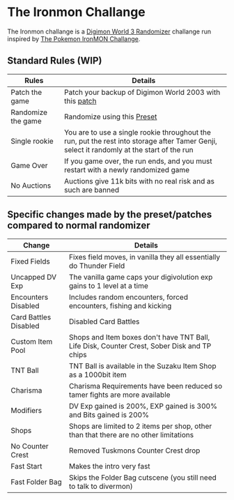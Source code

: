 
# The Ironmon Challange

The Ironmon challange is a [Digimon World 3 Randomizer](https://github.com/markisha64/dmw3-randomizer/releases)
challange run inspired by [The Pokemon IronMON Challange](https://gist.github.com/valiant-code/adb18d248fa0fae7da6b639e2ee8f9c1).

## Standard Rules (WIP)

| Rules              | Details                                                                                                                                    |
|--------------------|--------------------------------------------------------------------------------------------------------------------------------------------|
| Patch the game     | Patch your backup of Digimon World 2003 with this [patch](https://github.com/markisha64/dmw_2003_ironmon)                                  |
| Randomize the game | Randomize using this [Preset](https://github.com/markisha64/dmw3-randomizer/blob/ironmon/ironmon/preset.json)                              |
| Single rookie      | You are to use a single rookie throughout the run, put the rest into storage after Tamer Genji, select it randomly at the start of the run |
| Game Over          | If you game over, the run ends, and you must restart with a newly randomized game                                                          |
| No Auctions        | Auctions give 11k bits with no real risk and as such are banned                                                                            |

## Specific changes made by the preset/patches compared to normal randomizer

| Change                | Details                                                                                     |
|-----------------------|---------------------------------------------------------------------------------------------|
| Fixed Fields          | Fixes field moves, in vanilla they all essentially do Thunder Field                         |
| Uncapped DV Exp       | The vanilla game caps your digivolution exp gains to 1 level at a time                      |
| Encounters Disabled   | Includes random encounters, forced encounters, fishing and kicking                          |
| Card Battles Disabled | Disabled Card Battles                                                                       |
| Custom Item Pool      | Shops and Item boxes don't have TNT Ball, Life Disk, Counter Crest, Sober Disk and TP chips |
| TNT Ball              | TNT Ball is available in the Suzaku Item Shop as a 1000bit item                             |
| Charisma              | Charisma Requirements have been reduced so tamer fights are more available                  |
| Modifiers             | DV Exp gained is 200%, EXP gained is 300% and Bits gained is 200%                           |
| Shops                 | Shops are limited to 2 items per shop, other than that there are no other limitations       |
| No Counter Crest      | Removed Tuskmons Counter Crest drop                                                         |
| Fast Start            | Makes the intro very fast                                                                   |
| Fast Folder Bag       | Skips the Folder Bag cutscene (you still need to talk to divermon)                          |

